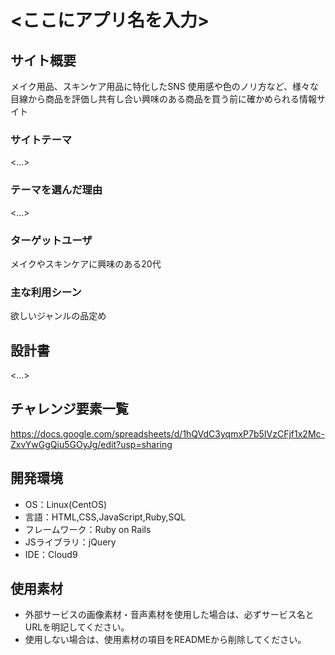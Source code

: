 # <ここにアプリ名を入力>

## サイト概要
メイク用品、スキンケア用品に特化したSNS
使用感や色のノリ方など、様々な目線から商品を評価し共有し合い興味のある商品を買う前に確かめられる情報サイト

### サイトテーマ
<...>

### テーマを選んだ理由
<...>

### ターゲットユーザ
メイクやスキンケアに興味のある20代

### 主な利用シーン
欲しいジャンルの品定め

## 設計書
<...>

## チャレンジ要素一覧
https://docs.google.com/spreadsheets/d/1hQVdC3yqmxP7b5IVzCFjf1x2Mc-ZxvYwGgQiu5GOyJg/edit?usp=sharing

## 開発環境
- OS：Linux(CentOS)
- 言語：HTML,CSS,JavaScript,Ruby,SQL
- フレームワーク：Ruby on Rails
- JSライブラリ：jQuery
- IDE：Cloud9

## 使用素材
- 外部サービスの画像素材・音声素材を使用した場合は、必ずサービス名とURLを明記してください。
- 使用しない場合は、使用素材の項目をREADMEから削除してください。
